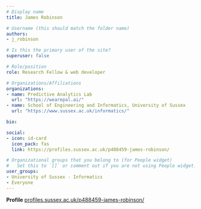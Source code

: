 ```yaml
---
# Display name
title: James Robinson

# Username (this should match the folder name)
authors:
- j_robinson

# Is this the primary user of the site?
superuser: false

# Role/position
role: Research Fellow & web developer

# Organizations/Affiliations
organizations:
- name: Predictive Analytics Lab
  url: "https://wearepal.ai/"
- name: School of Engineering and Informatics, University of Sussex
  url: "https://www.sussex.ac.uk/informatics/"

bio: 

social:
- icon: id-card
  icon_pack: fas
  link: https://profiles.sussex.ac.uk/p488459-james-robinson/

# Organizational groups that you belong to (for People widget)
#   Set this to `[]` or comment out if you are not using People widget.
user_groups:
- University of Sussex - Informatics
- Everyone
---
```


**Profile** [profiles.sussex.ac.uk/p488459-james-robinson/](https://profiles.sussex.ac.uk/p488459-james-robinson/)
